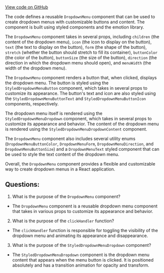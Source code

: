 [View code on GitHub](https://github.com/technologiestiftung/kulturdaten-frontend/blob/master/components/DropdownMenu/index.tsx)

The code defines a reusable `DropdownMenu` component that can be used to create dropdown menus with customizable buttons and content. The component is built using styled components and the emotion library.

The `DropdownMenu` component takes in several props, including `children` (the content of the dropdown menu), `icon` (the icon to display on the button), `text` (the text to display on the button), `form` (the shape of the button), `stretch` (whether the button should stretch to fill its container), `buttonColor` (the color of the button), `buttonSize` (the size of the button), `direction` (the direction in which the dropdown menu should open), and `menuWidth` (the width of the dropdown menu).

The `DropdownMenu` component renders a button that, when clicked, displays the dropdown menu. The button is styled using the `StyledDropdownMenuButton` component, which takes in several props to customize its appearance. The button's text and icon are also styled using the `StyledDropdownMenuButtonText` and `StyledDropdownMenuButtonIcon` components, respectively.

The dropdown menu itself is rendered using the `StyledDropdownMenuDropdown` component, which takes in several props to customize its appearance and behavior. The content of the dropdown menu is rendered using the `StyledDropdownMenuDropdownContent` component.

The `DropdownMenu` component also includes several utility enums (`DropdownMenuButtonColor`, `DropdownMenuForm`, `DropdownMenuDirection`, and `DropdownMenuButtonSize`) and a `DropdownMenuText` styled component that can be used to style the text content of the dropdown menu.

Overall, the `DropdownMenu` component provides a flexible and customizable way to create dropdown menus in a React application.
## Questions: 
 1. What is the purpose of the `DropdownMenu` component?
- The `DropdownMenu` component is a reusable dropdown menu component that takes in various props to customize its appearance and behavior.

2. What is the purpose of the `clickHandler` function?
- The `clickHandler` function is responsible for toggling the visibility of the dropdown menu and animating its appearance and disappearance.

3. What is the purpose of the `StyledDropdownMenuDropdown` component?
- The `StyledDropdownMenuDropdown` component is the dropdown menu content that appears when the menu button is clicked. It is positioned absolutely and has a transition animation for opacity and transform.
